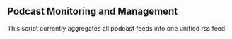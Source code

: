 ## Podcast Monitoring and Management

This script currently aggregates all podcast feeds into one unified rss feed 

